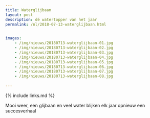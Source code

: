 ```yaml
---
title: Waterglijbaan
layout: post
description: dé watertopper van het jaar
permalink: /nl/2018-07-13-waterglijbaan.html

    
images: 
    - /img/nieuws/20180713-waterglijbaan-01.jpg
    - /img/nieuws/20180713-waterglijbaan-02.jpg
    - /img/nieuws/20180713-waterglijbaan-03.jpg
    - /img/nieuws/20180713-waterglijbaan-04.jpg
    - /img/nieuws/20180713-waterglijbaan-05.jpg
    - /img/nieuws/20180713-waterglijbaan-06.jpg
    - /img/nieuws/20180713-waterglijbaan-07.jpg
    - /img/nieuws/20180713-waterglijbaan-08.jpg
    
---
```


{% include links.md %}

Mooi weer, een glijbaan en veel water blijken elk jaar opnieuw een succesverhaal

